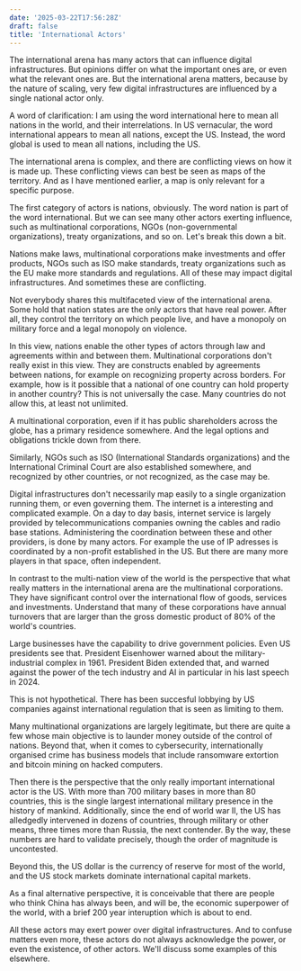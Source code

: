 ```yaml
---
date: '2025-03-22T17:56:28Z'
draft: false
title: 'International Actors'
---
```


The international arena has many actors that can influence digital infrastructures. But opinions differ on what the important ones are, or even what the relevant ones are.
But the international arena matters, because 
by the nature of scaling, very few digital infrastructures are influenced by a single national actor only.

A word of clarification: I am using the word international here to mean all nations in the world, and their interrelations.
In US vernacular, the word international appears to mean all nations, except the US.
Instead, the word global is used to mean all nations, including the US.

The international arena is complex, and there are conflicting views on how it is made up.
These conflicting views can best be seen as maps of the territory. And as I have mentioned earlier, a map is only relevant for a specific purpose.

The first category of actors is nations, obviously. The word nation is part of the word international.
But we can see many other actors exerting influence, such as multinational corporations, NGOs (non-governmental organizations), treaty organizations, and so on.
Let's break this down a bit.

Nations make laws, multinational corporations make investments and offer products, NGOs such as ISO make standards, treaty organizations such as the EU make more standards and regulations. All of these may impact digital infrastructures.
And sometimes these are conflicting.

Not everybody shares this multifaceted view of the international arena. Some hold that nation states are the only actors that have real power. After all, they control the territory on which people live, and have a monopoly on military force and a legal monopoly on violence.

In this view, nations enable the other types of actors through law and agreements within and between them. Multinational corporations don't really exist in this view. They are constructs enabled by agreements between nations, for example on recognizing property across borders. For example, how is it possible that a national of one country can hold property in another country? This is not universally the case. Many countries do not allow this, at least not unlimited.

A multinational corporation, even if it has public shareholders across the globe, has a primary residence somewhere. And the legal options and obligations trickle down from there.

Similarly, NGOs such as ISO (International Standards organizations) and the International Criminal Court are also established somewhere, and recognized by other countries, or not recognized, as the case may be.

Digital infrastructures don't necessarily map easily to a single organization running them, or even governing them. The internet is a interesting and complicated example. On a day to day basis, internet service is largely provided by telecommunications companies owning the cables and radio base stations. Administering the coordination between these and other providers, is done by many actors. For example the use of IP adresses is coordinated by a non-profit established in the US. But there are many more players in that space, often independent.

In contrast to the multi-nation view of the world is the perspective that what really matters in the international arena are the multinational corporations. They have significant control over the international flow of goods, services and investments. Understand that many of these corporations have annual turnovers that are larger than the gross domestic product of 80% of the world's countries.

Large businesses have the capability to drive government policies. Even US presidents see that. President Eisenhower warned about the military-industrial complex in 1961. President Biden extended that, and warned against the power of the tech industry and AI in particular in his last speech in 2024.

This is not hypothetical. There has been succesful lobbying by US companies against international regulation that is seen as limiting to them.

Many multinational organizations are largely legitimate, but there are quite a few whose main objective is to launder money outside of the control of nations. Beyond that, when it comes to cybersecurity, internationally organised crime has business models that include ransomware extortion and bitcoin mining on hacked computers.

Then there is the perspective that the only really important international actor is the US.
With more than 700 military bases in more than 80 countries, this is the single largest international military presence in the history of mankind. Additionally, since the end of world war II, the US has alledgedly intervened in dozens of countries, through military or other means, three times more than Russia, the next contender.
By the way, these numbers are hard to validate precisely, though the order of magnitude is uncontested.

Beyond this, the US dollar is the currency of reserve for most of the world, and the US stock markets dominate international capital markets.

As a final alternative perspective, it is conceivable that there are people who think China has always been, and will be, the economic superpower of the world, with a brief 200 year interuption which is about to end.

All these actors may exert power over digital infrastructures.
And to confuse matters even more, these actors do not always acknowledge the power, or even the existence, of other actors.
We'll discuss some examples of this elsewhere.
